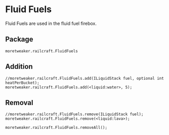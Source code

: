 # Fluid Fuels

Fluid Fuels are used in the fluid fuel firebox.

## Package
`moretweaker.railcraft.FluidFuels`

## Addition

```zenscript
//moretweaker.railcraft.FluidFuels.add(ILiquidStack fuel, optional int heatPerBucket);
moretweaker.railcraft.FluidFuels.add(<liquid:water>, 5);
```

## Removal

```zenscript
//moretweaker.railcraft.FluidFuels.remove(ILiquidStack fuel);
moretweaker.railcraft.FluidFuels.remove(<liquid:lava>);

moretweaker.railcraft.FluidFuels.removeAll();
```